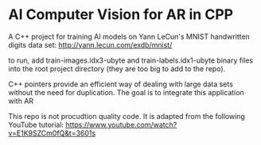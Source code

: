 # AI Computer Vision for AR in CPP
A C++ project for training AI models on Yann LeCun's MNIST handwritten digits data set: http://yann.lecun.com/exdb/mnist/

to run, add train-images.idx3-ubyte and train-labels.idx1-ubyte binary files into the root project directory (they are too big to add to the repo).

C++ pointers provide an efficient way of dealing with large data sets without the need for duplication.
The goal is to integrate this application with AR

This repo is not procudtion quality code. It is adapted from the following YouTube tutorial: 
https://www.youtube.com/watch?v=E1K9SZCm0fQ&t=3601s
